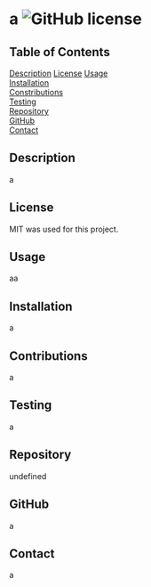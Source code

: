 
  # a ![GitHub license](https://img.shields.io/badge/license-MIT-blue.svg)
  ## Table of Contents
  [Description](#description) 
  [License](#license)
  [Usage](#usage)  
  [Installation](#installation)  
  [Constributions](#Constributions)  
  [Testing](#Testing)  
  [Repository](#Repository)  
  [GitHub](#GitHub)  
  [Contact](#Contact)    
  ## Description
  a

  ## License
  MIT was used for this project.

  ## Usage
  aa
  ## Installation
  a
  ## Contributions
  a
  ## Testing
  a
  ## Repository
  undefined
  ## GitHub
  a
  ## Contact
  a
